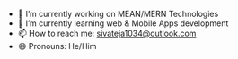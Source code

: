 - 🔭 I’m currently working on MEAN/MERN Technologies
- 🌱 I’m currently learning web & Mobile Apps development
- 📫 How to reach me: sivateja1034@outlook.com
- 😄 Pronouns: He/Him
